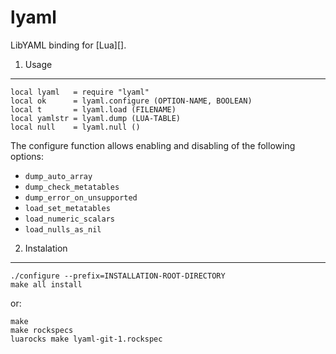 lyaml
=====

LibYAML binding for [Lua][].

1. Usage
--------

    local lyaml   = require "lyaml"
    local ok      = lyaml.configure (OPTION-NAME, BOOLEAN)
    local t       = lyaml.load (FILENAME)
    local yamlstr = lyaml.dump (LUA-TABLE)
    local null    = lyaml.null ()

The configure function allows enabling and disabling of the following
options:    

 * `dump_auto_array`
 * `dump_check_metatables`
 * `dump_error_on_unsupported`
 * `load_set_metatables`
 * `load_numeric_scalars`
 * `load_nulls_as_nil`


2. Instalation
--------------

    ./configure --prefix=INSTALLATION-ROOT-DIRECTORY
    make all install

or:

    make
    make rockspecs
    luarocks make lyaml-git-1.rockspec
